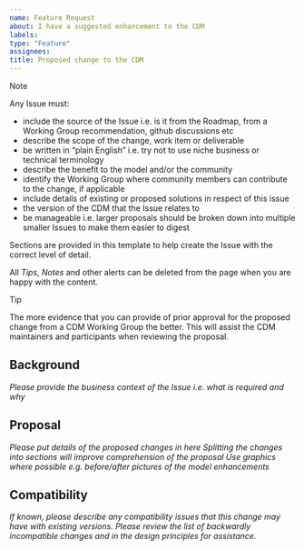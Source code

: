 ```yaml
---
name: Feature Request
about: I have a suggested enhancement to the CDM
labels:
type: "Feature"
assignees:
title: Proposed change to the CDM
---
```


> [!NOTE]
> Any Issue must:
> - include the source of the Issue i.e. is it from the Roadmap, from a Working Group recommendation, github discussions etc
> - describe the scope of the change, work item or deliverable
> - be written in “plain English” i.e. try not to use niche business or technical terminology
> - describe the benefit to the model and/or the community
> - identify the Working Group where community members can contribute to the change, if applicable
> - include details of existing or proposed solutions in respect of this issue
> - the version of the CDM that the Issue relates to
> - be manageable i.e. larger proposals should be broken down into multiple smaller Issues to make them easier to digest
> 
> Sections are provided in this template to help create the Issue with the correct level of detail.
>
> All _Tips_, _Notes_ and other alerts can be deleted from the page when you are happy with the 
> content.


> [!TIP]
> The more evidence that you can provide of prior approval for the proposed change from a 
> CDM Working Group the better. This will assist the CDM maintainers and participants
> when reviewing the proposal.

## Background ##

_Please provide the business context of the Issue i.e. what is required and why_

## Proposal ##

_Please put details of the proposed changes in here_
_Splitting the changes into sections will improve comprehension of the proposal_
_Use graphics where possible e.g. before/after pictures of the model enhancements_

## Compatibility ##

_If known, please describe any compatibility issues that this change may have_
_with existing versions. Please review the list of backwardly incompatible_
_changes and in the design principles for assistance._



